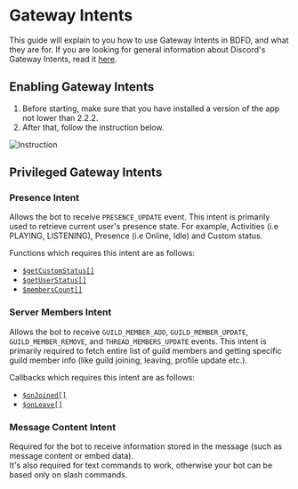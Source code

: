 # Gateway Intents
This guide will explain to you how to use Gateway Intents in BDFD, and what they are for.
If you are looking for general information about Discord's Gateway Intents, read it [here](https://discord.com/developers/docs/topics/gateway#gateway-intents).

## Enabling Gateway Intents
1. Before starting, make sure that you have installed a version of the app not lower than 2.2.2.
2. After that, follow the instruction below.

![Instruction](https://user-images.githubusercontent.com/70456337/199396053-706bc3a5-fc19-4f03-b40f-9cf13755750c.gif)


## Privileged Gateway Intents
### Presence Intent
Allows the bot to receive `PRESENCE_UPDATE` event. This intent is primarily used to retrieve current user's presence state. For example, Activities (i.e PLAYING, LISTENING), Presence (i.e Online, Idle) and Custom status.

Functions which requires this intent are as follows:
- [`$getCustomStatus[]`](../bdscript/getCustomStatus.md)
- [`$getUserStatus[]`](../bdscript/getUserStatus.md)
- [`$membersCount[]`](../bdscript/membersCount.md#second-usage)

### Server Members Intent
Allows the bot to receive `GUILD_MEMBER_ADD`, `GUILD_MEMBER_UPDATE`, `GUILD_MEMBER_REMOVE`, and `THREAD_MEMBERS_UPDATE` events. This intent is primarily required to fetch entire list of guild members and getting specific guild member info (like guild joining, leaving, profile update etc.).

Callbacks which requires this intent are as follows:
- [`$onJoined[]`](../callbacks/onJoined.md)
- [`$onLeave[]`](../callbacks/onLeave.md)

### Message Content Intent
Required for the bot to receive information stored in the message (such as message content or embed data).\
It's also required for text commands to work, otherwise your bot can be based only on slash commands.

